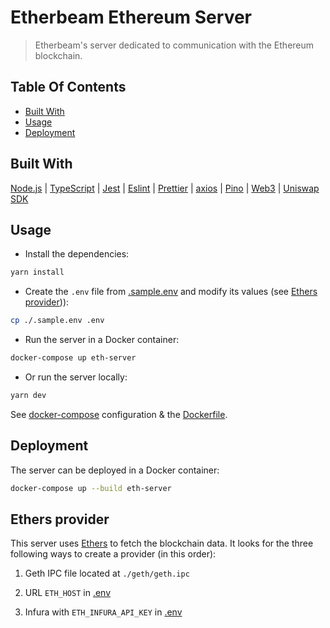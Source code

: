 # Etherbeam Ethereum Server

> Etherbeam's server dedicated to communication with the Ethereum blockchain.

## Table Of Contents

- [Built With](#built-with)
- [Usage](#usage)
- [Deployment](#deployment)

## Built With

[Node.js](https://nodejs.org) | [TypeScript](https://www.typescriptlang.org) | [Jest](https://jestjs.io) | [Eslint](https://eslint.org) | [Prettier](https://prettier.io) | [axios](https://github.com/axios/axios) | [Pino](https://getpino.io/#/) | [Web3](https://web3js.readthedocs.io) | [Uniswap SDK](https://github.com/Uniswap/uniswap-sdk)

## Usage

- Install the dependencies:

```bash
yarn install
```

- Create the `.env` file from [.sample.env](.sample.env) and modify its values (see [Ethers provider](#ethers-provider))):

```bash
cp ./.sample.env .env
```

- Run the server in a Docker container:

```bash
docker-compose up eth-server
```

- Or run the server locally:

```bash
yarn dev
```

See [docker-compose](../../docker-compose.yml) configuration & the [Dockerfile](Dockerfile).

## Deployment

The server can be deployed in a Docker container:

```bash
docker-compose up --build eth-server
```

## Ethers provider

This server uses [Ethers](https://docs.ethers.io/) to fetch the blockchain data. It looks for the three following ways to create a provider (in this order):

1. Geth IPC file located at `./geth/geth.ipc`

1. URL `ETH_HOST` in [.env](.sample.env)

1. Infura with `ETH_INFURA_API_KEY` in [.env](.sample.env)
